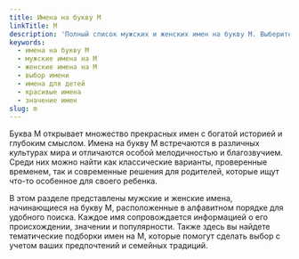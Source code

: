 ```yaml
---
title: Имена на букву М
linkTitle: М
description: 'Полный список мужских и женских имен на букву М. Выберите красивое имя для ребенка из большой коллекции имен, начинающихся на букву М.'
keywords:
  - имена на букву М
  - мужские имена на М
  - женские имена на М
  - выбор имени
  - имена для детей
  - красивые имена
  - значение имен
slug: m
---
```


Буква М открывает множество прекрасных имен с богатой историей и глубоким смыслом. Имена на букву М встречаются в различных культурах мира и отличаются особой мелодичностью и благозвучием. Среди них можно найти как классические варианты, проверенные временем, так и современные решения для родителей, которые ищут что-то особенное для своего ребенка.

В этом разделе представлены мужские и женские имена, начинающиеся на букву М, расположенные в алфавитном порядке для удобного поиска. Каждое имя сопровождается информацией о его происхождении, значении и популярности. Также здесь вы найдете тематические подборки имен на М, которые помогут сделать выбор с учетом ваших предпочтений и семейных традиций.
